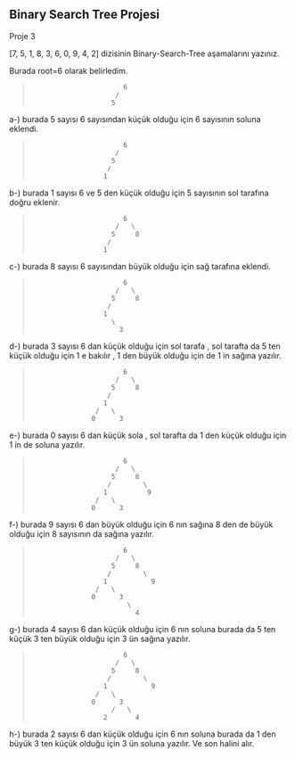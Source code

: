 ## Binary Search Tree Projesi

Proje 3

[7, 5, 1, 8, 3, 6, 0, 9, 4, 2] dizisinin Binary-Search-Tree aşamalarını yazınız.

Burada root=6 olarak belirledim.

>                            6
>                          /   
>                         5     
a-) burada 5 sayısı 6 sayısından küçük olduğu için 6 sayısının soluna eklendi.

>                            6
>                          /   
>                         5     
>                        /
>                       1
b-) burada 1 sayısı 6 ve 5 den küçük olduğu için 5 sayısının sol tarafına doğru eklenir.


>                            6
>                          /   \
>                         5     8
>                        /
>                       1
c-) burada 8 sayısı 6 sayısından büyük olduğu için sağ tarafına eklendi.

>                            6
>                          /   \
>                         5     8
>                        /
>                       1
>                         \
>                           3
d-) burada 3 sayısı 6 dan küçük olduğu için sol tarafa , sol tarafta da 5 ten küçük olduğu için 1 e bakılır , 1 den büyük olduğu için de 1 in sağına yazılır.

>                            6
>                          /   \
>                         5     8
>                        /
>                       1
>                     /   \
>                    0      3
e-) burada 0 sayısı 6 dan küçük sola , sol tarafta da 1 den küçük olduğu için 1 in de soluna yazılır.

>                            6
>                          /   \
>                         5     8
>                        /        \
>                       1          9
>                     /   \
>                    0      3
f-) burada 9 sayısı 6 dan büyük olduğu için 6 nın sağına 8 den de büyük olduğu için 8 sayısının da sağına yazılır.

>                            6
>                          /   \
>                         5     8
>                        /        \
>                       1           9
>                     /   \
>                    0      3
>                             \
>                               4

g-) burada 4 sayısı 6 dan küçük olduğu için 6 nın soluna burada da 5 ten küçük 3 ten büyük olduğu için 3 ün sağına yazılır.

>                            6
>                          /   \
>                         5     8
>                        /        \
>                       1           9
>                     /   \
>                    0      3
>                         /   \
>                       2       4
h-) burada 2 sayısı 6 dan küçük olduğu için 6 nın soluna burada da 1 den büyük 3 ten küçük olduğu için 3 ün soluna yazılır. Ve son halini alır.